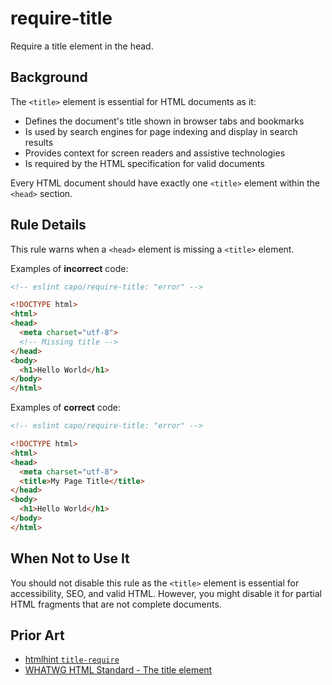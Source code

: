 # require-title

Require a title element in the head.

## Background

The `<title>` element is essential for HTML documents as it:

- Defines the document's title shown in browser tabs and bookmarks
- Is used by search engines for page indexing and display in search results
- Provides context for screen readers and assistive technologies
- Is required by the HTML specification for valid documents

Every HTML document should have exactly one `<title>` element within the `<head>` section.

## Rule Details

This rule warns when a `<head>` element is missing a `<title>` element.

Examples of **incorrect** code:

```html
<!-- eslint capo/require-title: "error" -->

<!DOCTYPE html>
<html>
<head>
  <meta charset="utf-8">
  <!-- Missing title -->
</head>
<body>
  <h1>Hello World</h1>
</body>
</html>
```

Examples of **correct** code:

```html
<!-- eslint capo/require-title: "error" -->

<!DOCTYPE html>
<html>
<head>
  <meta charset="utf-8">
  <title>My Page Title</title>
</head>
<body>
  <h1>Hello World</h1>
</body>
</html>
```

## When Not to Use It

You should not disable this rule as the `<title>` element is essential for accessibility, SEO, and valid HTML. However, you might disable it for partial HTML fragments that are not complete documents.

## Prior Art

- [htmlhint `title-require`](https://htmlhint.com/docs/user-guide/rules/title-require)
- [WHATWG HTML Standard - The title element](https://html.spec.whatwg.org/multipage/semantics.html#the-title-element)
